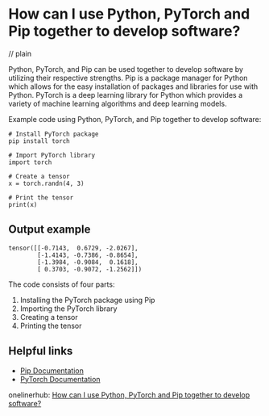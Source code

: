 # How can I use Python, PyTorch and Pip together to develop software?
// plain

Python, PyTorch, and Pip can be used together to develop software by utilizing their respective strengths. Pip is a package manager for Python which allows for the easy installation of packages and libraries for use with Python. PyTorch is a deep learning library for Python which provides a variety of machine learning algorithms and deep learning models.

Example code using Python, PyTorch, and Pip together to develop software:

```
# Install PyTorch package
pip install torch

# Import PyTorch library
import torch

# Create a tensor
x = torch.randn(4, 3)

# Print the tensor
print(x)
```

## Output example

```
tensor([[-0.7143,  0.6729, -2.0267],
        [-1.4143, -0.7386, -0.8654],
        [-1.3984, -0.9084,  0.1618],
        [ 0.3703, -0.9072, -1.2562]])
```

The code consists of four parts:
1. Installing the PyTorch package using Pip
2. Importing the PyTorch library
3. Creating a tensor
4. Printing the tensor

## Helpful links
- [Pip Documentation](https://pip.pypa.io/en/stable/)
- [PyTorch Documentation](https://pytorch.org/docs/stable/index.html)

onelinerhub: [How can I use Python, PyTorch and Pip together to develop software?](https://onelinerhub.com/python-pytorch/how-can-i-use-python--pytorch-and-pip-together-to-develop-software)
